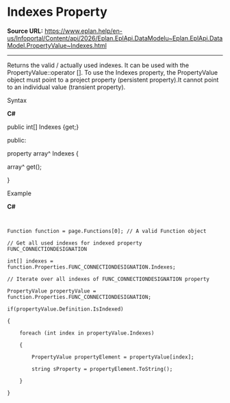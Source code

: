 # Indexes Property

**Source URL:** https://www.eplan.help/en-us/Infoportal/Content/api/2026/Eplan.EplApi.DataModelu~Eplan.EplApi.DataModel.PropertyValue~Indexes.html

---

Returns the valid / actually used indexes. It can be used with the PropertyValue::operator []. To use the Indexes property, the PropertyValue object must point to a project property (persistent property).It cannot point to an individual value (transient property).

Syntax

**C#**



public int[] Indexes {get;}

public:

property array<int>^ Indexes {

   array<int>^ get();

}


Example

**C#**

```


Function function = page.Functions[0]; // A valid Function object

// Get all used indexes for indexed property FUNC_CONNECTIONDESIGNATION

int[] indexes = function.Properties.FUNC_CONNECTIONDESIGNATION.Indexes;

// Iterate over all indexes of FUNC_CONNECTIONDESIGNATION property

PropertyValue propertyValue = function.Properties.FUNC_CONNECTIONDESIGNATION;

if(propertyValue.Definition.IsIndexed)

{

    foreach (int index in propertyValue.Indexes)

    {

        PropertyValue propertyElement = propertyValue[index];

        string sProperty = propertyElement.ToString();

    }

}

```
